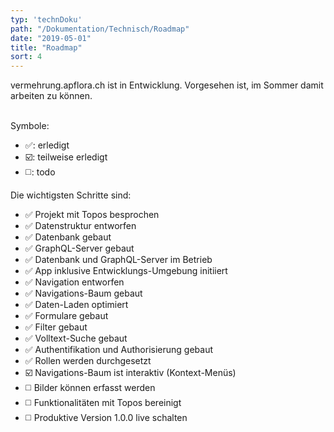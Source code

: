 ```yaml
---
typ: 'technDoku'
path: "/Dokumentation/Technisch/Roadmap"
date: "2019-05-01"
title: "Roadmap"
sort: 4
---
```


vermehrung.apflora.ch ist in Entwicklung. Vorgesehen ist, im Sommer damit arbeiten zu können.<br/><br/>

Symbole:
* :white_check_mark:: erledigt
* :ballot_box_with_check:: teilweise erledigt
* :white_medium_square:: todo

Die wichtigsten Schritte sind:

- :white_check_mark: Projekt mit Topos besprochen
- :white_check_mark: Datenstruktur entworfen
- :white_check_mark: Datenbank gebaut
- :white_check_mark: GraphQL-Server gebaut
- :white_check_mark: Datenbank und GraphQL-Server im Betrieb
- :white_check_mark: App inklusive Entwicklungs-Umgebung initiiert
- :white_check_mark: Navigation entworfen
- :white_check_mark: Navigations-Baum gebaut
- :white_check_mark: Daten-Laden optimiert
- :white_check_mark: Formulare gebaut
- :white_check_mark: Filter gebaut
- :white_check_mark: Volltext-Suche gebaut
- :white_check_mark: Authentifikation und Authorisierung gebaut
- :white_check_mark: Rollen werden durchgesetzt
- :ballot_box_with_check: Navigations-Baum ist interaktiv (Kontext-Menüs)
- :white_medium_square: Bilder können erfasst werden
- :white_medium_square: Funktionalitäten mit Topos bereinigt
- :white_medium_square: Produktive Version 1.0.0 live schalten